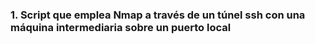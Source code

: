 ### 1. Script que emplea Nmap a través de un túnel ssh con una máquina intermediaria sobre un puerto local
